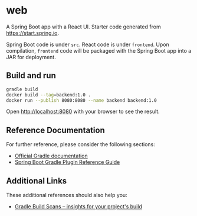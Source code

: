# web

A Spring Boot app with a React UI. Starter code generated from https://start.spring.io.

Spring Boot code is under `src`. React code is under `frontend`. Upon compilation, `frontend` code will be packaged with the Spring Boot app into a JAR for deployment.

## Build and run

```bash
gradle build
docker build --tag=backend:1.0 .
docker run --publish 8080:8080 --name backend backend:1.0
```

Open [http://localhost:8080](http://localhost:8080) with your browser to see the result.

## Reference Documentation
For further reference, please consider the following sections:

* [Official Gradle documentation](https://docs.gradle.org)
* [Spring Boot Gradle Plugin Reference Guide](https://docs.spring.io/spring-boot/docs/2.2.6.RELEASE/gradle-plugin/reference/html/)

## Additional Links
These additional references should also help you:

* [Gradle Build Scans – insights for your project's build](https://scans.gradle.com#gradle)
